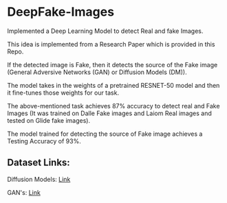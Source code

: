 # DeepFake-Images
Implemented a Deep Learning Model to detect Real and fake Images.

This idea is implemented from a Research Paper which is provided in this Repo.

If the detected image is Fake, then it detects the source of the Fake image (General Adversive Networks (GAN) or Diffusion Models (DM)).

The model takes in the weights of a pretrained RESNET-50 model and then it fine-tunes those weights for our task.

The above-mentioned task achieves 87% accuracy to detect real and Fake Images (It was trained on Dalle Fake images and Laiom Real images and tested on Glide fake images).

The model trained for detecting the source of Fake image achieves a Testing Accuracy of 93%.

## Dataset Links:

Diffusion Models: [Link](https://drive.google.com/file/d/1FXlGIRh_Ud3cScMgSVDbEWmPDmjcrm1t/view)

GAN's: [Link](https://drive.google.com/file/d/1z_fD3UKgWQyOTZIBbYSaQ-hz4AzUrLC1/view)
